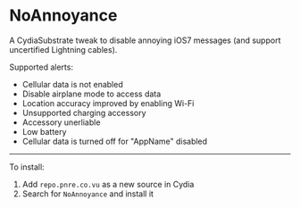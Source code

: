 NoAnnoyance
============

A CydiaSubstrate tweak to disable annoying iOS7 messages (and support uncertified Lightning cables).

Supported alerts:

+ Cellular data is not enabled
+ Disable airplane mode to access data
+ Location accuracy improved by enabling Wi-Fi
+ Unsupported charging accessory
+ Accessory unerliable
+ Low battery
+ Cellular data is turned off for "AppName" disabled

---

To install:

1. Add `repo.pnre.co.vu` as a new source in Cydia
2. Search for `NoAnnoyance` and install it
